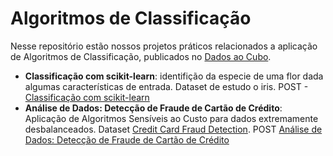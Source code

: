 # Algoritmos de Classificação

Nesse repositório estão nossos projetos práticos relacionados a aplicação de Algoritmos de Classificação, publicados no [Dados ao Cubo](https://dadosaocubo.com).


* **Classificação com scikit-learn**: identifição da especie de uma flor dada algumas características de entrada. Dataset de estudo o iris. POST - [Classificação com scikit-learn](https://dadosaocubo.com/classificacao-com-scikit-learn/)
* **Análise de Dados: Detecção de Fraude de Cartão de Crédito**: Aplicação de  Algoritmos Sensíveis ao Custo para dados extremamente desbalanceados. Dataset [Credit Card Fraud Detection](https://www.kaggle.com/mlg-ulb/creditcardfraud). POST [Análise de Dados: Detecção de Fraude de Cartão de Crédito](https://dadosaocubo.com/analise-de-dados-deteccao-de-fraude-de-cartao-de-credito/)
